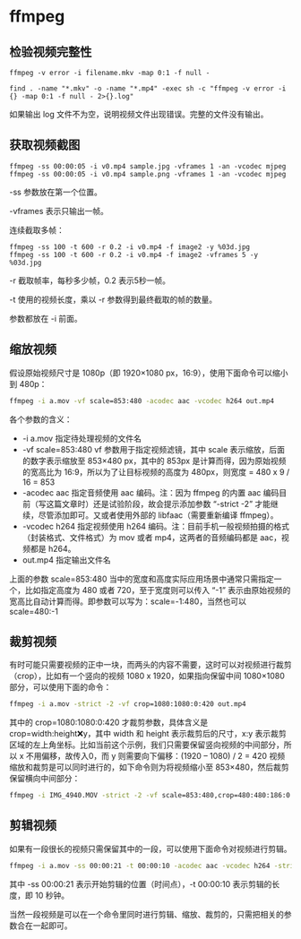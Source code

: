 # ffmpeg

## 检验视频完整性

```text
ffmpeg -v error -i filename.mkv -map 0:1 -f null -

find . -name "*.mkv" -o -name "*.mp4" -exec sh -c "ffmpeg -v error -i {} -map 0:1 -f null - 2>{}.log"
```

如果输出 log 文件不为空，说明视频文件出现错误。完整的文件没有输出。

## 获取视频截图

```text
ffmpeg -ss 00:00:05 -i v0.mp4 sample.jpg -vframes 1 -an -vcodec mjpeg
ffmpeg -ss 00:00:05 -i v0.mp4 sample.png -vframes 1 -an -vcodec mjpeg
```

-ss 参数放在第一个位置。

-vframes 表示只输出一帧。

连续截取多帧：

```text
ffmpeg -ss 100 -t 600 -r 0.2 -i v0.mp4 -f image2 -y %03d.jpg
ffmpeg -ss 100 -t 600 -r 0.2 -i v0.mp4 -f image2 -vframes 5 -y %03d.jpg
```

-r 截取帧率，每秒多少帧，0.2 表示5秒一帧。

-t 使用的视频长度，乘以 -r 参数得到最终截取的帧的数量。

参数都放在 -i 前面。

## 缩放视频

假设原始视频尺寸是 1080p（即 1920×1080 px，16:9），使用下面命令可以缩小到 480p：

```sh
ffmpeg -i a.mov -vf scale=853:480 -acodec aac -vcodec h264 out.mp4
```

各个参数的含义：

- -i a.mov 指定待处理视频的文件名
- -vf scale=853:480 vf 参数用于指定视频滤镜，其中 scale 表示缩放，后面的数字表示缩放至 853×480 px，其中的 853px 是计算而得，因为原始视频的宽高比为 16:9，所以为了让目标视频的高度为 480px，则宽度 = 480 x 9 / 16 = 853
- -acodec aac 指定音频使用 aac 编码。注：因为 ffmpeg 的内置 aac 编码目前（写这篇文章时）还是试验阶段，故会提示添加参数 “-strict -2” 才能继续，尽管添加即可。又或者使用外部的 libfaac（需要重新编译 ffmpeg）。
- -vcodec h264 指定视频使用 h264 编码。注：目前手机一般视频拍摄的格式（封装格式、文件格式）为 mov 或者 mp4，这两者的音频编码都是 aac，视频都是 h264。
- out.mp4 指定输出文件名

上面的参数 scale=853:480 当中的宽度和高度实际应用场景中通常只需指定一个，比如指定高度为 480 或者 720，至于宽度则可以传入 “-1” 表示由原始视频的宽高比自动计算而得。即参数可以写为：scale=-1:480，当然也可以 scale=480:-1

## 裁剪视频

有时可能只需要视频的正中一块，而两头的内容不需要，这时可以对视频进行裁剪（crop），比如有一个竖向的视频 1080 x 1920，如果指向保留中间 1080×1080 部分，可以使用下面的命令：

```sh
ffmpeg -i a.mov -strict -2 -vf crop=1080:1080:0:420 out.mp4
```

其中的 crop=1080:1080:0:420 才裁剪参数，具体含义是 crop=width:height:x:y，其中 width 和 height 表示裁剪后的尺寸，x:y 表示裁剪区域的左上角坐标。比如当前这个示例，我们只需要保留竖向视频的中间部分，所以 x 不用偏移，故传入0，而 y 则需要向下偏移：(1920 – 1080) / 2 = 420
视频缩放和裁剪是可以同时进行的，如下命令则为将视频缩小至 853×480，然后裁剪保留横向中间部分：

```sh
ffmpeg -i IMG_4940.MOV -strict -2 -vf scale=853:480,crop=480:480:186:0 out.mp4
```

## 剪辑视频

如果有一段很长的视频只需保留其中的一段，可以使用下面命令对视频进行剪辑。

```sh
ffmpeg -i a.mov -ss 00:00:21 -t 00:00:10 -acodec aac -vcodec h264 -strict -2 out.mp4
```

其中 -ss 00:00:21 表示开始剪辑的位置（时间点），-t 00:00:10 表示剪辑的长度，即 10 秒钟。

当然一段视频是可以在一个命令里同时进行剪辑、缩放、裁剪的，只需把相关的参数合在一起即可。
